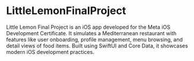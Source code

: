 # LittleLemonFinalProject
Little Lemon Final Project is an iOS app developed for the Meta iOS Development Certificate. It simulates a Mediterranean restaurant with features like user onboarding, profile management, menu browsing, and detail views of food items. Built using SwiftUI and Core Data, it showcases modern iOS development practices.
